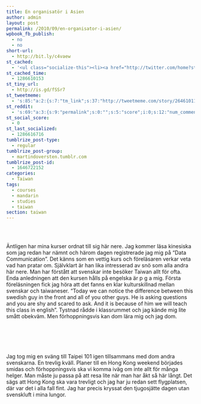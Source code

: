 ```yaml
---
title: En organisatör i Asien
author: admin
layout: post
permalink: /2010/09/en-organisator-i-asien/
wpbook_fb_publish:
  - no
  - no
short-url:
  - http://bit.ly/c4vaew
st_cached:
  - '<ul class="socialize-this"><li><a href="http://twitter.com/home?status=Currently Reading http%3A%2F%2Fwww.doversten.nu%2Fblog%2F%3Fp%3D152"  target="_blank"><img src="http://www.doversten.nu/blog/wp-content/plugins/socialize-this/widgets/social-sketches/twitter.png" width="48px" height="48px" alt="Twitter" title="Twitter" /></a></li><li><a href="http://www.facebook.com/sharer.php?u=http%3A%2F%2Fwww.doversten.nu%2Fblog%2F%3Fp%3D152&t=En+organisat%C3%B6r+i+Asien" target="_blank"><img src="http://www.doversten.nu/blog/wp-content/plugins/socialize-this/widgets/social-sketches/facebook.png" width="48px" height="48px" alt="Facebook" title="Facebook" /></a></li><li><a href="http://del.icio.us/submit?url=http%3A%2F%2Fwww.doversten.nu%2Fblog%2F%3Fp%3D152&title=En+organisat%C3%B6r+i+Asien" target="_blank"><img src="http://www.doversten.nu/blog/wp-content/plugins/socialize-this/widgets/social-sketches/delicious.png" width="48px" height="48px" alt="Delicious" title="Delicious" /></a></li><li><a href="http://digg.com/submit?phase=2&url=http%3A%2F%2Fwww.doversten.nu%2Fblog%2F%3Fp%3D152" target="_blank"><img src="http://www.doversten.nu/blog/wp-content/plugins/socialize-this/widgets/social-sketches/digg.png" width="48px" height="48px" alt="Digg" title="Digg" /></a></li><li><a href="http://www.stumbleupon.com/submit?url=http%3A%2F%2Fwww.doversten.nu%2Fblog%2F%3Fp%3D152&title=En+organisat%C3%B6r+i+Asien" target="_blank"><img src="http://www.doversten.nu/blog/wp-content/plugins/socialize-this/widgets/social-sketches/stumbleupon.png" width="48px" height="48px" alt="StumbleUpon" title="StumbleUpon" /></a></li><li><a href="http://www.google.com/bookmarks/mark?op=add&bkmk=http%3A%2F%2Fwww.doversten.nu%2Fblog%2F%3Fp%3D152&title=En+organisat%C3%B6r+i+Asien&annotation=" target="_blank"><img src="http://www.doversten.nu/blog/wp-content/plugins/socialize-this/widgets/social-sketches/google.png" width="48px" height="48px" alt="Google" title="Google" /></a></li><li><a href="http://www.doversten.nu/blog/?feed=rss2" target="_blank"><img src="http://www.doversten.nu/blog/wp-content/plugins/socialize-this/widgets/social-sketches/rss.png" width="48px" height="48px" alt="RSS Feed" title="RSS Feed" /></a></li></ul>'
st_cached_time:
  - 1286610153
st_tiny_url:
  - http://is.gd/fSSr7
st_tweetmeme:
  - 's:85:"a:2:{s:7:"tm_link";s:37:"http://tweetmeme.com/story/2646101133";s:9:"url_count";i:0;}";'
st_reddit:
  - 's:69:"a:3:{s:9:"permalink";s:0:"";s:5:"score";i:0;s:12:"num_comments";i:0;}";'
st_social_score:
  - 0
st_last_socialized:
  - 1286616716
tumblrize_post-type:
  - regular
tumblrize_post-group:
  - martindoversten.tumblr.com
tumblrize_post-id:
  - 1646722152
categories:
  - Taiwan
tags:
  - courses
  - mandarin
  - studies
  - taiwan
section: taiwan
---
```

<p><a href="http://www.doversten.nu/blog/wp-content/uploads/2010/09/view2-hdr1.jpg"><img class="alignnone size-large wp-image-161" title="View from Taipei 101, second round" src="https://s3-eu-west-1.amazonaws.com/doversten.se/assets/view2-hdr.jpg" alt="" /></a></p>
<p><br class="spacer_" /></p>
<p>Äntligen har mina kurser ordnat till sig här nere. Jag kommer läsa kinesiska som jag redan har nämnt och härom dagen registrerade jag mig på &#8220;Data Communication&#8221;. Det känns som en vettig kurs och föreläsaren verkar veta vad han pratar om. Självklart är han lika intresserad av snö som alla andra här nere. Man har förstått att svenskar inte besöker Taiwan allt för ofta. Enda anledningen att den kursen hålls på engelska är p g a mig. Första föreläsningen fick jag höra att det fanns en klar kulturskillnad mellan svenskar och taiwaneser. &#8220;Today we can notice the difference between this swedish guy in the front and all of you other guys. He is asking questions and you are shy and scared to ask. And it is because of him we will teach this class in english&#8221;. Tystnad rådde i klassrummet och jag kände mig lite smått obekväm. Men förhoppningsvis kan dom lära mig och jag dom.</p>
<p><br class="spacer_" /></p>
<p><a href="http://www.doversten.nu/blog/wp-content/uploads/2010/09/IMG_47121.jpg"><img title="Swedish people high above" src="https://s3-eu-west-1.amazonaws.com/doversten.se/assets/IMG_4712.jpg" alt="" /></a></p>
<p><br class="spacer_" /></p>
<p>Jag tog mig en sväng till Taipei 101 igen tillsammans med dom andra svenskarna. En trevlig kväll. Planer till en Hong Kong weekend börjades smidas och förhoppningsvis ska vi komma iväg om inte allt för många helger. Man måste ju passa på att resa lite när man har åkt så här långt. Det sägs att Hong Kong ska vara trevligt och jag har ju redan sett flygplatsen, där var det i alla fall fint. Jag har precis kryssat den tjugosjätte dagen utan svenskluft i mina lungor.</p>
